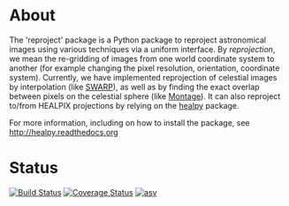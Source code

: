 About
=====

The 'reproject' package is a Python package to reproject astronomical images using various techniques via a uniform interface. By *reprojection*, we mean the re-gridding of images from one world coordinate system to another (for example changing the pixel resolution, orientation, coordinate system). Currently, we have implemented reprojection of celestial images by interpolation (like [SWARP](http://www.astromatic.net/software/swarp)), as well as by finding the exact overlap between pixels on the celestial sphere (like [Montage](http://montage.ipac.caltech.edu/index.html)). It can also reproject to/from HEALPIX projections by relying on the [healpy](https://github.com/healpy/healpy) package. 

For more information, including on how to install the package, see http://healpy.readthedocs.org

Status
======

[![Build Status](https://travis-ci.org/astrofrog/reproject.png?branch=master)](https://travis-ci.org/astrofrog/reproject) [![Coverage Status](https://coveralls.io/repos/astrofrog/reproject/badge.png?branch=master)](https://coveralls.io/r/astrofrog/reproject?branch=master) [![asv](http://img.shields.io/badge/benchmarked%20by-asv-green.svg?style=flat)](http://astrofrog.github.io/reproject-benchmarks/)
